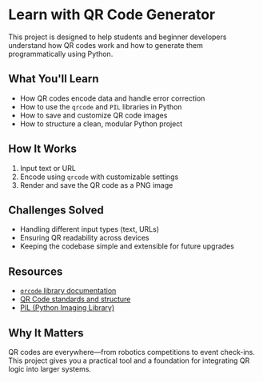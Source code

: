 # Learn with QR Code Generator

This project is designed to help students and beginner developers understand how QR codes work and how to generate them programmatically using Python.

## What You'll Learn
- How QR codes encode data and handle error correction
- How to use the `qrcode` and `PIL` libraries in Python
- How to save and customize QR code images
- How to structure a clean, modular Python project

## How It Works
1. Input text or URL
2. Encode using `qrcode` with customizable settings
3. Render and save the QR code as a PNG image

## Challenges Solved
- Handling different input types (text, URLs)
- Ensuring QR readability across devices
- Keeping the codebase simple and extensible for future upgrades

## Resources
- [`qrcode` library documentation](https://pypi.org/project/qrcode/)
- [QR Code standards and structure](https://www.qrcode.com/en/about/)
- [PIL (Python Imaging Library)](https://pillow.readthedocs.io/en/stable/)

## Why It Matters
QR codes are everywhere—from robotics competitions to event check-ins. This project gives you a practical tool and a foundation for integrating QR logic into larger systems.
